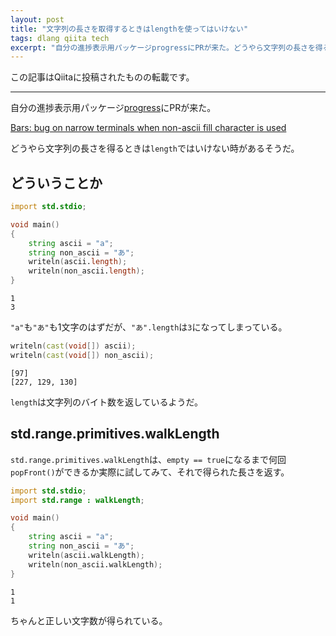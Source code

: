 ```yaml
---
layout: post
title: "文字列の長さを取得するときはlengthを使ってはいけない"
tags: dlang qiita tech
excerpt: "自分の進捗表示用パッケージprogressにPRが来た。どうやら文字列の長さを得るときはlengthではいけない時があるそうだ。"
---
```

この記事はQiitaに投稿されたものの転載です。

---
自分の進捗表示用パッケージ[progress](https://github.com/kotet/progress)にPRが来た。

[Bars: bug on narrow terminals when non-ascii fill character is used](https://github.com/kotet/progress/issues/31)

どうやら文字列の長さを得るときは`length`ではいけない時があるそうだ。

## どういうことか

```d
import std.stdio;

void main()
{
    string ascii = "a";
    string non_ascii = "あ";
    writeln(ascii.length);
    writeln(non_ascii.length);
}
```

```text:出力結果
1
3
```

`"a"`も`"あ"`も1文字のはずだが、`"あ".length`は`3`になってしまっている。

```d
writeln(cast(void[]) ascii);
writeln(cast(void[]) non_ascii);
```

```text:出力結果
[97]
[227, 129, 130]
```

`length`は文字列のバイト数を返しているようだ。

## std.range.primitives.walkLength

`std.range.primitives.walkLength`は、`empty == true`になるまで何回`popFront()`ができるか実際に試してみて、それで得られた長さを返す。

```d
import std.stdio;
import std.range : walkLength;

void main()
{
    string ascii = "a";
    string non_ascii = "あ";
    writeln(ascii.walkLength);
    writeln(non_ascii.walkLength);
}
```
```text:出力結果
1
1
```

ちゃんと正しい文字数が得られている。
